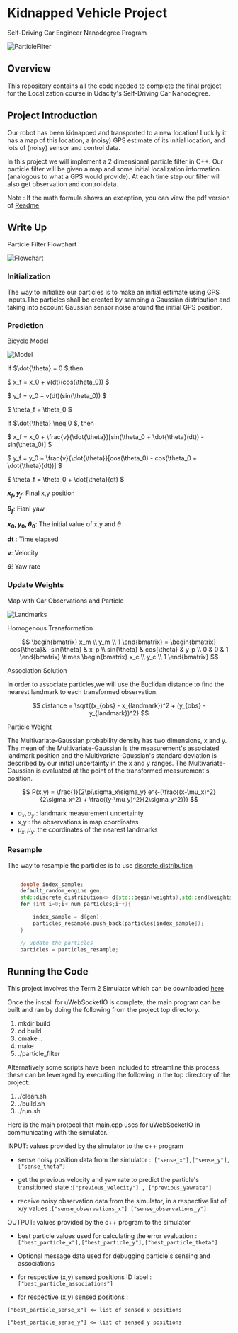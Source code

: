 # Kidnapped Vehicle Project
Self-Driving Car Engineer Nanodegree Program

![ParticleFilter](./writeup/ParticleFilter.jpg)

## Overview
This repository contains all the code needed to complete the final project for the Localization course in Udacity's Self-Driving Car Nanodegree.

## Project Introduction
Our robot has been kidnapped and transported to a new location! Luckily it has a map of this location, a (noisy) GPS estimate of its initial location, and lots of (noisy) sensor and control data.

In this project we will implement a 2 dimensional particle filter in C++. Our particle filter will be given a map and some initial localization information (analogous to what a GPS would provide). At each time step our filter will also get observation and control data.

Note : If the math formula shows an exception, you can view the pdf version of [Readme](./Readme.pdf)

## Write Up

Particle Filter Flowchart

![Flowchart](./writeup/Flowchart.jpg)

### Initialization

The way to initialize our particles is to make an initial estimate using GPS inputs.The particles shall be created by samping a Gaussian distribution and taking into account Gaussian sensor noise around the initial GPS position.

### Prediction

Bicycle Model

![Model](./writeup/BicycleModel.jpg)

If $\dot{\theta} = 0 $,then

$ x_f = x_0 + v(dt)(cos(\theta_0)) $

$ y_f = y_0 + v(dt)(sin(\theta_0)) $

$ \theta_f = \theta_0 $


If $\dot{\theta} \neq 0 $, then

$ x_f = x_0 + \frac{v}{\dot{\theta}}[sin(\theta_0 + \dot{\theta}(dt)) - sin(\theta_0)] $

$ y_f = y_0 + \frac{v}{\dot{\theta}}[cos(\theta_0) - cos(\theta_0 + \dot{\theta}(dt))] $

$ \theta_f = \theta_0 + \dot{\theta}(dt) $

**$x_f,y_f$**: Final x,y position

**$\theta_f$**: Fianl yaw

**$x_0,y_0,\theta_0$**: The initial value of x,y and $\theta$

**dt** : Time elapsed

**v**: Velocity

**$\dot{\theta}$**: Yaw rate

### Update Weights

Map with Car Observations and Particle

![Landmarks](./writeup/Landmarks.JPG)

Homogenous Transformation

$$ \begin{bmatrix} x_m \\ y_m \\ 1 \end{bmatrix}  = \begin{bmatrix} cos{\theta}& -sin{\theta} & x_p \\ sin{\theta} & cos{\theta} & y_p \\ 0 & 0 & 1 \end{bmatrix}  \times \begin{bmatrix} x_c \\ y_c \\ 1 \end{bmatrix} $$

Association Solution

In order to associate particles,we will use the Euclidan distance to find the nearest landmark to each transformed observation.

$$ distance = \sqrt{(x_{obs} - x_{landmark})^2 + (y_{obs} - y_{landmark})^2} $$

Particle Weight

The Multivariate-Gaussian probability density has two dimensions, x and y. The mean of the Multivariate-Gaussian is the measurement's associated landmark position and the Multivariate-Gaussian's standard deviation is described by our initial uncertainty in the x and y ranges. The Multivariate-Gaussian is evaluated at the point of the transformed measurement's position.

$$ P(x,y) = \frac{1}{2\pi\sigma_x\sigma_y} e^{-(\frac{(x-\mu_x)^2}{2\sigma_x^2} + \frac{(y-\mu_y)^2}{2\sigma_y^2})} $$

* $\sigma_x,\sigma_y$ : landmark measurement uncertainty
* x,y : the observations in map coordinates
* $\mu_x,\mu_y$: the coordinates of the nearest landmarks


### Resample

The way to resample the particles is to use [discrete distribution](https://en.cppreference.com/w/cpp/numeric/random/discrete_distribution)

```C++

    double index_sample;
    default_random_engine gen;
    std::discrete_distribution<> d{std::begin(weights),std::end(weights)};
    for (int i=0;i< num_particles;i++){

        index_sample = d(gen);
        particles_resample.push_back(particles[index_sample]);
    }

    // update the particles
    particles = particles_resample;
```


## Running the Code
This project involves the Term 2 Simulator which can be downloaded [here](https://github.com/udacity/self-driving-car-sim/releases)

Once the install for uWebSocketIO is complete, the main program can be built and ran by doing the following from the project top directory.

1. mkdir build
2. cd build
3. cmake ..
4. make
5. ./particle_filter

Alternatively some scripts have been included to streamline this process, these can be leveraged by executing the following in the top directory of the project:

1. ./clean.sh
2. ./build.sh
3. ./run.sh


Here is the main protocol that main.cpp uses for uWebSocketIO in communicating with the simulator.

INPUT: values provided by the simulator to the c++ program

* sense noisy position data from the simulator :` ["sense_x"],["sense_y"],["sense_theta"]`

* get the previous velocity and yaw rate to predict the particle's transitioned state :`["previous_velocity"] , ["previous_yawrate"]`

* receive noisy observation data from the simulator, in a respective list of x/y values :`["sense_observations_x"] ["sense_observations_y"]`

OUTPUT: values provided by the c++ program to the simulator

* best particle values used for calculating the error evaluation : `["best_particle_x"],["best_particle_y"],["best_particle_theta"]`

* Optional message data used for debugging particle's sensing and associations

* for respective (x,y) sensed positions ID label :`["best_particle_associations"]`

* for respective (x,y) sensed positions :

`["best_particle_sense_x"] <= list of sensed x positions`

`["best_particle_sense_y"] <= list of sensed y positions `
